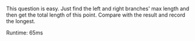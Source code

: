 This question is easy. Just find the left and right branches' max length and then get the total length of this point. Compare with the result and record the longest.

Runtime: 65ms
